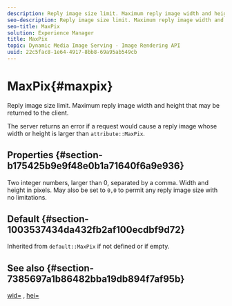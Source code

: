 ```yaml
---
description: Reply image size limit. Maximum reply image width and height that may be returned to the client.
seo-description: Reply image size limit. Maximum reply image width and height that may be returned to the client.
seo-title: MaxPix
solution: Experience Manager
title: MaxPix
topic: Dynamic Media Image Serving - Image Rendering API
uuid: 22c5fac8-1e64-4917-8bb8-69a95ab549cb
---
```


# MaxPix{#maxpix}

Reply image size limit. Maximum reply image width and height that may be returned to the client.

The server returns an error if a request would cause a reply image whose width or height is larger than `attribute::MaxPix`.

## Properties {#section-b175425b9e9f48e0b1a71640f6a9e936}

Two integer numbers, larger than 0, separated by a comma. Width and height in pixels. May also be set to `0,0` to permit any reply image size with no limitations.

## Default {#section-1003537434da432fb2af100ecdbf9d72}

Inherited from `default::MaxPix` if not defined or if empty.

## See also {#section-7385697a1b86482bba19db894f7af95b}

[wid=](../../../../../is-api/http-ref/image-serving-api-ref/c-http-protocol-reference/c-command-reference/r-is-http-wid.md#reference-bfeadcb67bf4485f851eb21345527e47) , [hei=](../../../../../is-api/http-ref/image-serving-api-ref/c-http-protocol-reference/c-command-reference/r-is-http-hei.md#reference-6d6f556ccc0e4b98a815e8a5c1944a96) 
